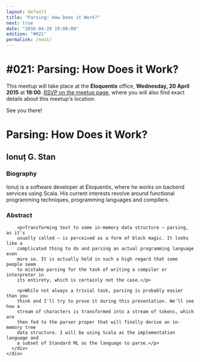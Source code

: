 ```yaml
---
layout: default
title: "Parsing: How Does it Work?"
next: true
date: "2016-04-20 19:00:00"
edition: "#021"
permalink: /next/
---
```


<div class="description">
<!--   <h1>#014: Free Discussions</h1>
  <p>This meetup will take place <strong>Thursday, 27 August 2015</strong> at
    <strong>19:00</strong>.
    <a href="http://www.meetup.com/bucharestfp/events/224710993/"><abbr title="Répondez, S’il Vous Plaît">RSVP</abbr> on the meetup page</a>,
    where you will also find exact details about this meetup's location.</p>
    <p>No presentation has been scheduled for this meetup, just free discussions.</p>
  <p>See you there!</p> -->
  <h1>#021: Parsing: How Does it Work?</h1>
  <p>This meetup will take place at the <strong>Eloquentix</strong> office,
    <strong>Wednesday, 20 April 2015</strong> at <strong>19:00</strong>.
    <a href="http://www.meetup.com/bucharestfp/events/229930833/"><abbr title="Répondez, S’il Vous Plaît">RSVP</abbr> on the meetup page</a>,
    where you will also find exact details about this meetup's location.</p>
  <p>See you there!</p>
  <!-- <h1>To be Announced</h1>
  <p>There's no scheduled meetup at the moment, but our tentative date is 19 December 2015.</p>
  <p>Make sure you've registered an account with <a href="http://www.meetup.com/">meetup.com</a>
    and joined <a href="http://www.meetup.com/bucharestfp/">our group</a> there, as that is the
    primary channel for announcing new meetups.</p>
  <p>In addition, you may want to follow our <a href="https://twitter.com/bucharestfp">Twitter account</a>
    and subscribe to our <a href="https://groups.google.com/forum/#!forum/bucharestfp">mailing list</a>.</p>
  <p>See you soon!</p> -->
</div>

<div class="clear-fix"></div>

<div class="presentation">
  <h1>Parsing: How Does it Work?</h1>
  <div class="details">
    <div class="left">
      <div class="biography">
        <h2 class="speaker">Ionuț G. Stan</h2>
        <h3>Biography</h3>
        <p>Ionuț is a software developer at Eloquentix, where he works on backend
        services using Scala. His current interests revolve around functional
        programming techniques, programming languages and compilers.</p>
      </div>
      <div class="abstract">
        <h3>Abstract</h3>

        <p>Transforming text to some in-memory data structure — parsing, as it's
        usually called — is perceived as a form of black magic. It looks like a
        complicated thing to do and parsing an actual programming language even
        more so. It is actually held in such a high regard that some people seem
        to mistake parsing for the task of writing a compiler or interpreter in
        its entirety, which is certainly not the case.</p>

        <p>While not always a trivial task, parsing is probably easier than you
        think and I'll try to prove it during this presentation. We'll see how a
        stream of characters is transformed into a stream of tokens, which are
        then fed to the parser proper that will finally derive an in-memory tree
        data structure. I will be using Scala as the implementation language and
        a subset of Standard ML as the language to parse.</p>
      </div>
    </div>
  </div>
</div>
